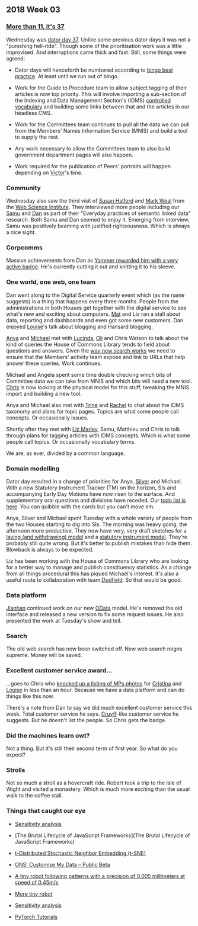 ## 2018 Week 03

### [More than 11, it's 37](https://www.youtube.com/watch?v=u3ZvO4pcTHs)

Wednesday was [dator day 37](https://twitter.com/dasbarrett/status/953681955475869696). Unlike some previous dator days it was not a "punishing hell-ride". Though some of the prioritisation work was a little improvised. And interruptions came thick and fast. Still, some things were agreed:

* Dator days will henceforth be numbered according to [bingo best practice](https://www.winkbingo.com/online-bingo/bingo-calls). At least until we run out of bingo.

* Work for the Guide to Procedure team to allow subject tagging of their articles is now top priority. This will involve importing a sub-section of the Indexing and Data Management Section's (IDMS) [controlled vocabulary](http://www.data.parliament.uk/dataset/thesauri) and building some links between that and the articles in our headless CMS.

* Work for the Committees team continues to pull all the data we can pull from the Members' Names Information Service (MNIS) and build a tool to supply the rest.

* Any work necessary to allow the Committees team to also build government department pages will also happen.

* Work required for the publication of Peers' portraits will happen depending on [Victor](https://twitter.com/_victorhwang)'s time.

### Community

Wednesday also saw the third visit of [Susan Halford](https://www.southampton.ac.uk/socsci/about/staff/sjh3.page) and [Mark Weal](https://www.ecs.soton.ac.uk/people/mjw) from the [Web Science Institute](https://www.southampton.ac.uk/wsi/index.page). They interviewed more people including our [Samu](https://twitter.com/langsamu) and [Dan](https://twitter.com/dasbarrett) as part of their "Everyday practices of semantic linked data" research. Both Samu and Dan seemed to enjoy it. Emerging from interview, Samu was positively beaming with justified righteousness. Which is always a nice sight.

### Corpcomms

Massive achievements from Dan as [Yammer rewarded him with a very active badge](https://twitter.com/dasbarrett/status/954003466875228160). He's currently cutting it out and knitting it to his sleeve.

### One world, one web, one team

Dan went along to the Digital Service quarterly event which (as the name suggests) is a thing that happens every three months. People from the administrations in both Houses get together with the digital service to see what's new and exciting about computers. [Mat](https://twitter.com/matiasgermanico) and Liz ran a stall about data, reporting and dashboards and even got some new customers. Dan enjoyed [Louise](https://twitter.com/louduffs)'s talk about blogging and Hansard blogging.

[Anya](https://twitter.com/bitten_) and [Michael](https://twitter.com/fantasticlife) met with [Lucinda](https://twitter.com/LucindaMaer), [Oli](https://twitter.com/olihawkins) and Chris Watson to talk about the kind of queries the House of Commons Library tends to field about questions and answers. Given the [way new search works](http://smethur.st/posts/176135866) we need to ensure that the Members' activity team expose and link to URLs that help answer these queries. Work continues.

Michael and Angela spent some time double checking which bits of Committee data we can take from MNIS and which bits will need a new tool. [Chris](https://twitter.com/chrisalcockdev) is now looking at the physical model for this stuff, tweaking the MNIS import and building a new tool.

Anya and Michael also met with [Trine](https://twitter.com/stealthgeekuk) and [Rachel](https://twitter.com/rachel_ep) to chat about the IDMS taxonomy and plans for topic pages. Topics are what some people call concepts. Or occasionally issues.

Shortly after they met with [Liz Marley](https://twitter.com/greensideknits), Samu, Matthieu and Chris to talk through plans for tagging articles with IDMS concepts. Which is what some people call topics. Or occasionally vocabulary terms.

We are, as ever, divided by a common language.

### Domain modelling

Dator day resulted in a change of priorities for Anya, [Silver](https://twitter.com/silveroliver) and Michael. With a new Statutory Instrument Tracker (TM) on the horizon, SIs and accompanying Early Day Motions have now risen to the surface. And supplementary oral questions and divisions have receded. Our [todo list is here](https://trello.com/b/Z1nrm0Vr/parliament-ontology). You can quibble with the cards but you can't move em.

Anya, Silver and Michael spent Tuesday with a whole variety of people from the two Houses starting to dig into SIs. The morning was heavy going, the afternoon more productive. They now have very, very draft sketches for a [laying (and withdrawing) model](https://raw.githubusercontent.com/ukpds/ontologies/master/laying/laying.png) and a [statutory instrument model](https://raw.githubusercontent.com/ukpds/ontologies/master/statutory-instrument/statutory-instrument.png). They're probably still quite wrong. But it's better to publish mistakes than hide them. Blowback is always to be expected.

Liz has been working with the House of Commons Library who are looking for a better way to manage and publish constituency statistics. As a change from all things procedural this has piqued Michael's interest. It's also a useful route to collaboration with team:[Dudfield](https://twitter.com/mr_dudders). So that would be good.

### Data platform

[Jianhan](https://twitter.com/jianhanzhu) continued work on our new [OData](http://www.odata.org/) model. He's removed the old interface and released a new version to fix some request issues. He also presented the work at Tuesday's show and tell.

### Search

The old web search has now been switched off. New web search reigns supreme. Money will be saved.

### Excellent customer service award...

...goes to Chris who [knocked up a listing of MPs photos](https://twitter.com/chrisalcockdev/status/954334278707548160) for [Cristina](https://twitter.com/estrangeirada) and [Louise](https://twitter.com/LouiseVThompson) in less than an hour. Because we have a data platform and can do things like this now.

There's a note from Dan to say we did much excellent customer service this week. Total customer service he says. [Cruyff](https://en.wikipedia.org/wiki/Johan_Cruyff)-like customer service he suggests. But he doesn't list the people. So Chris gets the badge.

### Did the machines learn owt?

Not a thing. But it's still their second term of first year. So what do you expect?

### Strolls

Not so much a stroll as a hovercraft ride. Robert took a trip to the Isle of Wight and visited a monastery. Which is much more exciting than the usual walk to the coffee stall.

### Things that caught our eye

* [Sensitivity analysis](https://en.wikipedia.org/wiki/Sensitivity_analysis)

* [The Brutal Lifecycle of JavaScript Frameworks](The Brutal Lifecycle of JavaScript Frameworks)

* [t-Distributed Stochastic Neighbor Embedding (t-SNE)](https://lvdmaaten.github.io/tsne/)

* [ONS: Customise My Data – Public Beta](https://digitalblog.ons.gov.uk/2018/01/15/customise-my-data-public-beta)

* [A tiny robot following patterns with a precision of 0.005 millimeters at speed of 0.45m/s](https://www.youtube.com/watch?v=djxsE6zo_tc)

* [More tiny robot](https://spectrum.ieee.org/automaton/robotics/industrial-robots/harvard-millidelta-robot-is-tiny-and-scary-fast)

* [Sensitivity analysis](https://en.wikipedia.org/wiki/Sensitivity_analysis)

* [PyTorch Tutorials](http://pytorch.org/tutorials/index.html)